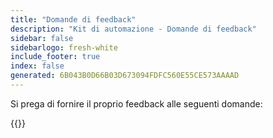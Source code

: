 ```yaml
---
title: "Domande di feedback"
description: "Kit di automazione - Domande di feedback"
sidebar: false
sidebarlogo: fresh-white
include_footer: true
index: false
generated: 6B043B0D66B03D673094FDFC560E55CE573AAAAD
---
```


Si prega di fornire il proprio feedback alle seguenti domande:

{{<questions name="/content/it/feedback.json" completed="Grazie per aver completato le domande" shownavigationbuttons="false" locale="it">}}
